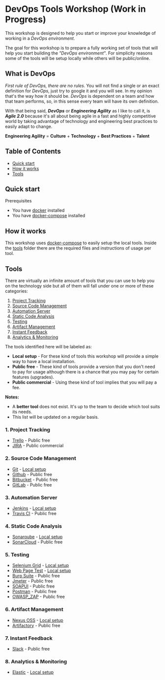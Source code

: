 # DevOps Tools Workshop (Work in Progress)

This workshop is designed to help you start or improve your knowledge of working in a *DevOps environment*. 

The goal for this workshop is to prepare a fully working set of tools that will help you start building the *"DevOps environment"*. For simplicity reasons some of the tools will be setup locally while others will be public/online.

## What is DevOps

*First rule of DevOps, there are no rules*. You will not find a single or an exact definition for *DevOps*, just try to google it and you will see. In my opinion that's the way how it should be. *DevOps* is dependent on a team and how that team performs, so, in this sense every team will have its own definition.

With that being said, ***DevOps*** or ***Engineering Agility*** as I like to call it, is ***Agile 2.0*** because it's all about being agile in a fast and highly competitive world by taking advantage of technology and engineering best practices to easily adapt to change.

**Engineering Agility** = **Culture** + **Technology** + **Best Practices** + **Talent**

## Table of Contents

* [Quick start](#quick-start)
* [How it works](#how-it-works)
* [Tools](#tools)

## Quick start

Prerequisites

* You have [docker](https://www.docker.com/) installed
* You have [docker-compose](https://docs.docker.com/compose/) installed


## How it works

This workshop uses [docker-compose](https://docs.docker.com/compose/) to easily setup the local tools. Inside the [tools](/tools) folder there are the required files and instructions of usage per tool.


## Tools

There are virtually an infinite amount of tools that you can use to help you on the technology side but all of them will fall under one or more of these categories:

1. [Project Tracking](#1-project-tracking)
2. [Source Code Management](#2-source-code-management)
3. [Automation Server](#3-automation-server)
4. [Static Code Analysis](#4-static-code-analysis)
5. [Testing](#5-testing)
6. [Artifact Management](#6-artifact-management)
7. [Instant Feedback](#7-instant-feedback)
8. [Analytics & Monitoring](#8-analytics--monitoring)

The tools identified here will be labeled as:

* **Local setup** - For these kind of tools this workshop will provide a simple way to have a local installation. 
* **Public free** - These kind of tools provide a version that you don't need to pay for usage although there is a chance that you may pay for certain features (upgrades).
* **Public commercial** - Using these kind of tool implies that you will pay a fee.

**Notes:**

* A **better tool** does not exist. It's up to the team to decide which tool suits its needs.
* This list will be updated on a regular basis.


### 1. Project Tracking

* [Trello](https://trello.com/) - Public free
* [JIRA](https://www.atlassian.com/software/jira) - Public commercial

### 2. Source Code Management

* [Git](https://git-scm.com/) - [Local setup](https://git-scm.com/downloads)
* [Github](https://github.com/) - Public free
* [Bitbucket](https://bitbucket.org) - Public free
* [GitLab](https://about.gitlab.com/) - Public free

### 3. Automation Server

* [Jenkins](https://jenkins.io/) - [Local setup](/tools/jenkins)
* [Travis CI](https://travis-ci.org/) - Public free

### 4. Static Code Analysis

* [Sonarqube](https://www.sonarqube.org/) - [Local setup](/tools/sonarqube)
* [SonarCloud](https://sonarcloud.io/) - Public free

### 5. Testing

* [Selenium Grid](http://www.seleniumhq.org/) - [Local setup](/tools/selenium-grid)
* [Web Page Test](https://www.webpagetest.org/) - [Local setup](/tools/wpt)
* [Burp Suite](https://portswigger.net/burp) - Public free
* [Jmeter](https://jmeter.apache.org/) - Public free
* [SOAPUI](https://www.soapui.org/) - Public free
* [Postman](https://www.getpostman.com/) - Public free
* [OWASP_ZAP](https://www.owasp.org/index.php/OWASP_Zed_Attack_Proxy_Project) - Public free

### 6. Artifact Management

* [Nexus OSS](https://www.sonatype.com/nexus-repository-oss) - [Local setup](/tools/nexus)
* [Artifactory](https://jfrog.com/artifactory/) - Public free

### 7. Instant Feedback

* [Slack](https://slack.com/) - Public free

### 8. Analytics & Monitoring

* [Elastic](https://www.elastic.co/products) - [Local setup](/tools/elastic)
